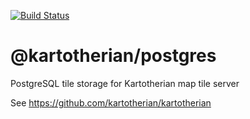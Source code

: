 [![Build Status](https://travis-ci.org/kartotherian/postgres.svg?branch=master)](https://travis-ci.org/kartotherian/postgres)

# @kartotherian/postgres
PostgreSQL tile storage for Kartotherian map tile server

See https://github.com/kartotherian/kartotherian

